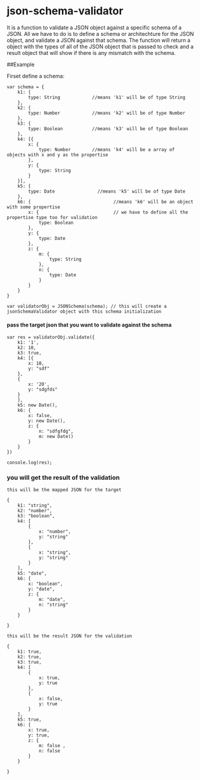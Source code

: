 # json-schema-validator

It is a function to validate a JSON object against a specific schema of a JSON.
All we have to do is to define a schema or architechture for the JSON object,
and validate a JSON against that schema. The function will return a object with
the types of all of the JSON object that is passed to check and a result object that will show
if there is any mismatch with the schema.

##Example

Firset define a schema:
```
var schema = {
    k1: {
        type: String            //means 'k1' will be of type String
    },
    k2: {
        type: Number            //means 'k2' will be of type Number
    },
    k3: {
        type: Boolean           //means 'k3' will be of type Boolean
    },
    k4: [{                                  
        x: {
            type: Number        //means 'k4' will be a array of objects with x and y as the propertise 
        },
        y: {
            type: String
        }
    }],
    k5: {
        type: Date                //means 'k5' will be of type Date
    },
    k6: {                               //means 'k6' will be an object with some propertise
        x: {                            // we have to define all the propertise type too for validation
            type: Boolean
        },
        y: {
            type: Date
        },
        z: {
            m: {
                type: String
            },
            n: {
                type: Date
            }
        }
    }
}

var validatorObj = JSONSchema(schema); // this will create a jsonSchemaValidator object with this schema initialization
```

#### pass the target json that you want to validate against the schema
```
var res = validatorObj.validate({
    k1: '1',
    k2: 10,
    k3: true,
    k4: [{
        x: 10,
        y: "sdf"
    },
    {
        x: '20',
        y: "sdgfds"
    }
    ],
    k5: new Date(),
    k6: {
        x: false,
        y: new Date(),
        z: {
            n: "sdfgfdg",
            m: new Date()
        }
    }
})

console.log(res);
```

### you will get the result of the validation

```
this will be the mapped JSON for the target

{
    k1: "string",
    k2: "number",
    k3: "boolean",
    k4: [
        {
            x: "number",
            y: "string"
        },
        {
            x: "string",
            y: "string"
        }
    ],
    k5: "date",
    k6: {
        x: "boolean",
        y: "date",
        z: {
            m: "date",
            n: "string"
        }
    }

}

this will be the result JSON for the validation

{
    k1: true,
    k2: true,
    k3: true,
    k4: [
        {
            x: true,
            y: true 
        },
        {
            x: false,
            y: true
        }
    ],
    k5: true,
    k6: {
        x: true,
        y: true,
        z: {
            m: false ,
            n: false 
        }
    }

}